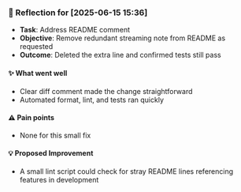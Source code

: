 ### :book: Reflection for [2025-06-15 15:36]
  - **Task**: Address README comment
  - **Objective**: Remove redundant streaming note from README as requested
  - **Outcome**: Deleted the extra line and confirmed tests still pass

#### :sparkles: What went well
  - Clear diff comment made the change straightforward
  - Automated format, lint, and tests ran quickly

#### :warning: Pain points
  - None for this small fix

#### :bulb: Proposed Improvement
  - A small lint script could check for stray README lines referencing features in development
